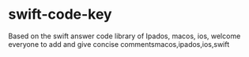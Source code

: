 # swift-code-key
Based on the swift answer code library of Ipados, macos, ios, welcome everyone to add and give concise commentsmacos,ipados,ios,swift

